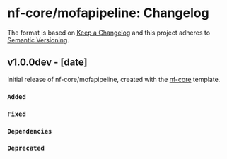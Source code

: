 # nf-core/mofapipeline: Changelog

The format is based on [Keep a Changelog](https://keepachangelog.com/en/1.0.0/)
and this project adheres to [Semantic Versioning](https://semver.org/spec/v2.0.0.html).

## v1.0.0dev - [date]

Initial release of nf-core/mofapipeline, created with the [nf-core](https://nf-co.re/) template.

### `Added`

### `Fixed`

### `Dependencies`

### `Deprecated`
